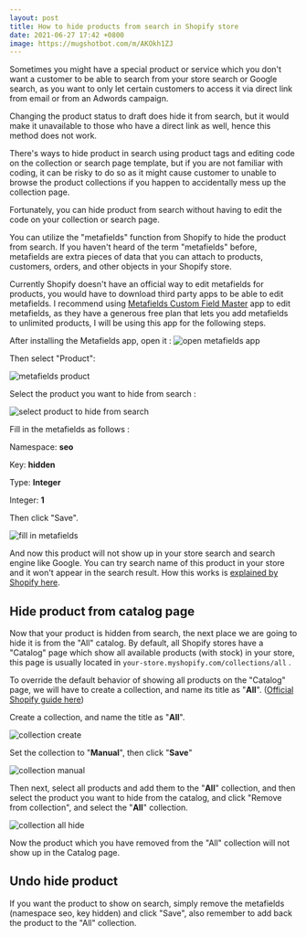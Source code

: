 ```yaml
---
layout: post
title: How to hide products from search in Shopify store
date: 2021-06-27 17:42 +0800
image: https://mugshotbot.com/m/AKOkh1ZJ
---
```




Sometimes you might have a special product or service which you don't want a customer to be able to search from your store search or Google search, as you want to only let certain customers to access it via direct link from email or from an Adwords campaign.



Changing the product status to draft does hide it from search, but it would make it unavailable to those who have a direct link as well, hence this method does not work.



There's ways to hide product in search using product tags and editing code on the collection or search page template, but if you are not familiar with coding, it can be risky to do so as it might cause customer to unable to browse the product collections if you happen to accidentally mess up the collection page.



Fortunately, you can hide product from search without having to edit the code on your collection or search page.




You can utilize the "metafields" function from Shopify to hide the product from search. If you haven't heard of the term "metafields" before, metafields are extra pieces of data that you can attach to products, customers, orders, and other objects in your Shopify store.



Currently Shopify doesn't have an official way to edit metafields for products, you would have to download third party apps to be able to edit metafields. I recommend using [Metafields Custom Field Master](https://apps.shopify.com/metafields-manager-by-hulkapps?) app to edit metafields, as they have a generous free plan that lets you add metafields to unlimited products, I will be using this app for the following steps.



After installing the Metafields app, open it :
![open metafields app](https://yagisoftware.s3.amazonaws.com/2-how-to-hide-products-from-search-in-shopify-store/mt1.png)



Then select "Product":

![metafields product](https://yagisoftware.s3.amazonaws.com/2-how-to-hide-products-from-search-in-shopify-store/mt2.png)



Select the product you want to hide from search : 

![select product to hide from search](https://yagisoftware.s3.amazonaws.com/2-how-to-hide-products-from-search-in-shopify-store/mt3.png)



Fill in the metafields as follows :



Namespace: **seo**

Key: **hidden**

Type: **Integer**

Integer: **1**


Then click "Save".

![fill in metafields](https://yagisoftware.s3.amazonaws.com/2-how-to-hide-products-from-search-in-shopify-store/mt4.png)



And now this product will not show up in your store search and search engine like Google. You can try search name of this product in your store and it won't appear in the search result. How this works is [explained by Shopify here](https://shopify.dev/tutorials/manage-seo-data-with-admin-api#hide-a-resource-from-search-engines-and-sitemaps).





## Hide product from catalog page

Now that your product is hidden from search, the next place we are going to hide it is from the "All" catalog. By default, all Shopify stores have a "Catalog" page which show all available products (with stock) in your store, this page is usually located in `your-store.myshopify.com/collections/all` .



To override the default behavior of showing all products on the "Catalog" page, we will have to create a collection, and name its title as "**All**". ([Official Shopify guide here](https://help.shopify.com/en/manual/online-store/themes/change-catalog-page))



Create a collection, and name the title as "**All**".

![collection create](https://yagisoftware.s3.amazonaws.com/2-how-to-hide-products-from-search-in-shopify-store/collection1.png)


Set the collection to "**Manual**", then click "**Save**"

![collection manual](https://yagisoftware.s3.amazonaws.com/2-how-to-hide-products-from-search-in-shopify-store/collection2.png)



Then next, select all products and add them to the "**All**" collection, and then select the product you want to hide from the catalog, and click "Remove from collection", and select the "**All**" collection.

![collection all hide](https://yagisoftware.s3.amazonaws.com/2-how-to-hide-products-from-search-in-shopify-store/collection3.png)



Now the product which you have removed from the "All" collection will not show up in the Catalog page.



## Undo hide product

If you want the product to show on search, simply remove the metafields (namespace seo, key hidden) and click "Save", also remember to add back the product to the "All" collection.

<script async data-uid="3f46096ca1" src="https://chipper-builder-5202.ck.page/3f46096ca1/index.js"></script>

